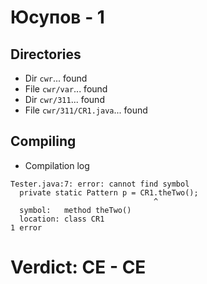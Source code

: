 # Юсупов - 1
## Directories
- Dir `cwr`... found
- File `cwr/var`... found
- Dir `cwr/311`... found
- File `cwr/311/CR1.java`... found
## Compiling
- Compilation log
```
Tester.java:7: error: cannot find symbol
  private static Pattern p = CR1.theTwo();
                                ^
  symbol:   method theTwo()
  location: class CR1
1 error

```
# Verdict: **CE** - CE
